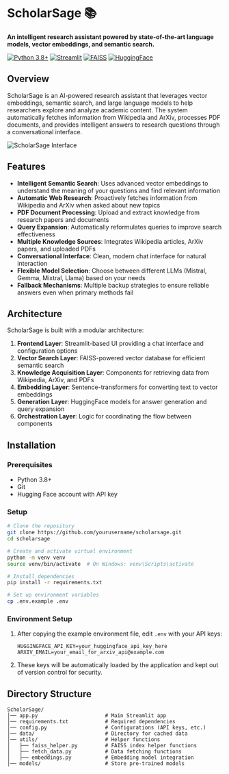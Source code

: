 # ScholarSage 📚

**An intelligent research assistant powered by state-of-the-art language models, vector embeddings, and semantic search.**

[![Python 3.8+](https://img.shields.io/badge/python-3.8+-blue.svg)](https://www.python.org/downloads/)
[![Streamlit](https://img.shields.io/badge/streamlit-1.32.0-red.svg)](https://streamlit.io/)
[![FAISS](https://img.shields.io/badge/FAISS-vectordb-orange.svg)](https://github.com/facebookresearch/faiss)
[![HuggingFace](https://img.shields.io/badge/Hugging-Face-yellow.svg)](https://huggingface.co/)

## Overview

ScholarSage is an AI-powered research assistant that leverages vector embeddings, semantic search, and large language models to help researchers explore and analyze academic content. The system automatically fetches information from Wikipedia and ArXiv, processes PDF documents, and provides intelligent answers to research questions through a conversational interface.

![ScholarSage Interface](https://example.com/scholarsage-screenshot.png)

## Features

- **Intelligent Semantic Search**: Uses advanced vector embeddings to understand the meaning of your questions and find relevant information
- **Automatic Web Research**: Proactively fetches information from Wikipedia and ArXiv when asked about new topics
- **PDF Document Processing**: Upload and extract knowledge from research papers and documents
- **Query Expansion**: Automatically reformulates queries to improve search effectiveness
- **Multiple Knowledge Sources**: Integrates Wikipedia articles, ArXiv papers, and uploaded PDFs
- **Conversational Interface**: Clean, modern chat interface for natural interaction
- **Flexible Model Selection**: Choose between different LLMs (Mistral, Gemma, Mixtral, Llama) based on your needs
- **Fallback Mechanisms**: Multiple backup strategies to ensure reliable answers even when primary methods fail

## Architecture

ScholarSage is built with a modular architecture:

1. **Frontend Layer**: Streamlit-based UI providing a chat interface and configuration options
2. **Vector Search Layer**: FAISS-powered vector database for efficient semantic search
3. **Knowledge Acquisition Layer**: Components for retrieving data from Wikipedia, ArXiv, and PDFs
4. **Embedding Layer**: Sentence-transformers for converting text to vector embeddings
5. **Generation Layer**: HuggingFace models for answer generation and query expansion
6. **Orchestration Layer**: Logic for coordinating the flow between components

## Installation

### Prerequisites

- Python 3.8+
- Git
- Hugging Face account with API key

### Setup

```bash
# Clone the repository
git clone https://github.com/yourusername/scholarsage.git
cd scholarsage

# Create and activate virtual environment
python -m venv venv
source venv/bin/activate  # On Windows: venv\Scripts\activate

# Install dependencies
pip install -r requirements.txt

# Set up environment variables
cp .env.example .env
```

### Environment Setup

1. After copying the example environment file, edit `.env` with your API keys:
   ```
   HUGGINGFACE_API_KEY=your_huggingface_api_key_here
   ARXIV_EMAIL=your_email_for_arxiv_api@example.com
   ```

2. These keys will be automatically loaded by the application and kept out of version control for security.

## Directory Structure

```
ScholarSage/
│── app.py                      # Main Streamlit app
│── requirements.txt            # Required dependencies
│── config.py                   # Configurations (API keys, etc.)
│── data/                       # Directory for cached data
│── utils/                      # Helper functions
│   ├── faiss_helper.py         # FAISS index helper functions
│   ├── fetch_data.py           # Data fetching functions
│   ├── embeddings.py           # Embedding model integration
│── models/                     # Store pre-trained models
```
